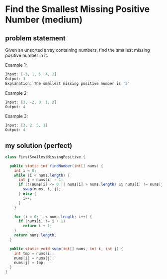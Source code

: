 # Find the Smallest Missing Positive Number (medium)

## problem statement

Given an unsorted array containing numbers, find the smallest missing positive number in it.

Example 1:

```java
Input: [-3, 1, 5, 4, 2]
Output: 3
Explanation: The smallest missing positive number is '3'
```

Example 2:

```java
Input: [3, -2, 0, 1, 2]
Output: 4
```

Example 3:

```java
Input: [3, 2, 5, 1]
Output: 4
```

## my solution (perfect)

```java
class FirstSmallestMissingPositive {

  public static int findNumber(int[] nums) {
    int i = 0;
    while (i < nums.length) {
      int j = nums[i] - 1;
      if (!(nums[i] <= 0 || nums[i] > nums.length) && nums[i] != nums[j]) {
        swap(nums, i, j);
      } else {
        i++;
      }
    }

    for (i = 0; i < nums.length; i++) {
      if (nums[i] != i + 1)
        return i + 1;
    }
    return nums.length;
  }

  public static void swap(int[] nums, int i, int j) {
    int tmp = nums[i];
    nums[i] = nums[j];
    nums[j] = tmp;
  }
}
```
